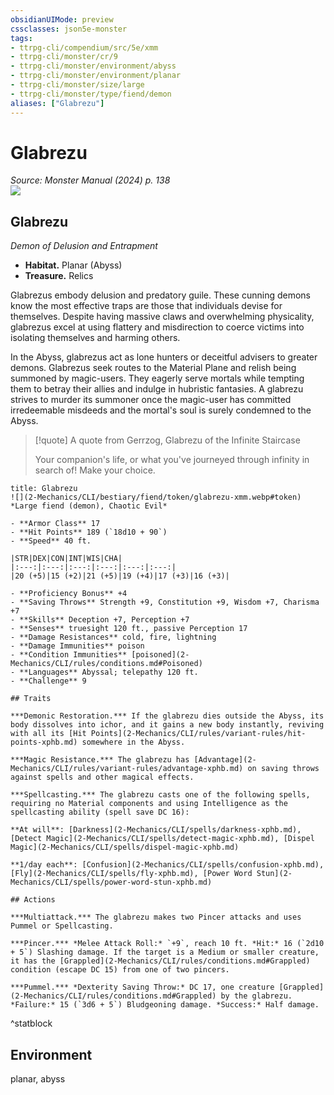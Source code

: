 ```yaml
---
obsidianUIMode: preview
cssclasses: json5e-monster
tags:
- ttrpg-cli/compendium/src/5e/xmm
- ttrpg-cli/monster/cr/9
- ttrpg-cli/monster/environment/abyss
- ttrpg-cli/monster/environment/planar
- ttrpg-cli/monster/size/large
- ttrpg-cli/monster/type/fiend/demon
aliases: ["Glabrezu"]
---
```

# Glabrezu
*Source: Monster Manual (2024) p. 138*  
![](2-Mechanics/CLI/bestiary/fiend/img/glabrezu.webp#right)

## Glabrezu

*Demon of Delusion and Entrapment*

- **Habitat.** Planar (Abyss)  
- **Treasure.** Relics  

Glabrezus embody delusion and predatory guile. These cunning demons know the most effective traps are those that individuals devise for themselves. Despite having massive claws and overwhelming physicality, glabrezus excel at using flattery and misdirection to coerce victims into isolating themselves and harming others.

In the Abyss, glabrezus act as lone hunters or deceitful advisers to greater demons. Glabrezus seek routes to the Material Plane and relish being summoned by magic-users. They eagerly serve mortals while tempting them to betray their allies and indulge in hubristic fantasies. A glabrezu strives to murder its summoner once the magic-user has committed irredeemable misdeeds and the mortal's soul is surely condemned to the Abyss.

> [!quote] A quote from Gerrzog, Glabrezu of the Infinite Staircase  
> 
> Your companion's life, or what you've journeyed through infinity in search of! Make your choice.


```ad-statblock
title: Glabrezu
![](2-Mechanics/CLI/bestiary/fiend/token/glabrezu-xmm.webp#token)
*Large fiend (demon), Chaotic Evil*

- **Armor Class** 17 
- **Hit Points** 189 (`18d10 + 90`) 
- **Speed** 40 ft.

|STR|DEX|CON|INT|WIS|CHA|
|:---:|:---:|:---:|:---:|:---:|:---:|
|20 (+5)|15 (+2)|21 (+5)|19 (+4)|17 (+3)|16 (+3)|

- **Proficiency Bonus** +4
- **Saving Throws** Strength +9, Constitution +9, Wisdom +7, Charisma +7
- **Skills** Deception +7, Perception +7
- **Senses** truesight 120 ft., passive Perception 17
- **Damage Resistances** cold, fire, lightning
- **Damage Immunities** poison
- **Condition Immunities** [poisoned](2-Mechanics/CLI/rules/conditions.md#Poisoned)
- **Languages** Abyssal; telepathy 120 ft.
- **Challenge** 9

## Traits

***Demonic Restoration.*** If the glabrezu dies outside the Abyss, its body dissolves into ichor, and it gains a new body instantly, reviving with all its [Hit Points](2-Mechanics/CLI/rules/variant-rules/hit-points-xphb.md) somewhere in the Abyss.

***Magic Resistance.*** The glabrezu has [Advantage](2-Mechanics/CLI/rules/variant-rules/advantage-xphb.md) on saving throws against spells and other magical effects.

***Spellcasting.*** The glabrezu casts one of the following spells, requiring no Material components and using Intelligence as the spellcasting ability (spell save DC 16):

**At will**: [Darkness](2-Mechanics/CLI/spells/darkness-xphb.md), [Detect Magic](2-Mechanics/CLI/spells/detect-magic-xphb.md), [Dispel Magic](2-Mechanics/CLI/spells/dispel-magic-xphb.md)

**1/day each**: [Confusion](2-Mechanics/CLI/spells/confusion-xphb.md), [Fly](2-Mechanics/CLI/spells/fly-xphb.md), [Power Word Stun](2-Mechanics/CLI/spells/power-word-stun-xphb.md)

## Actions

***Multiattack.*** The glabrezu makes two Pincer attacks and uses Pummel or Spellcasting.

***Pincer.*** *Melee Attack Roll:* `+9`, reach 10 ft. *Hit:* 16 (`2d10 + 5`) Slashing damage. If the target is a Medium or smaller creature, it has the [Grappled](2-Mechanics/CLI/rules/conditions.md#Grappled) condition (escape DC 15) from one of two pincers.

***Pummel.*** *Dexterity Saving Throw:* DC 17, one creature [Grappled](2-Mechanics/CLI/rules/conditions.md#Grappled) by the glabrezu. *Failure:* 15 (`3d6 + 5`) Bludgeoning damage. *Success:* Half damage.
```
^statblock

## Environment

planar, abyss